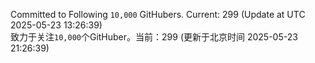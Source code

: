 Committed to Following `10,000` GitHubers. Current: <!-- FOLLOWING_COUNT -->299<!-- FOLLOWING_COUNT --> (Update at UTC <!-- LAST_UPDATED -->2025-05-23 13:26:39<!-- LAST_UPDATED -->)<br>
致力于关注`10,000`个GitHuber。当前：<!-- FOLLOWING_COUNT -->299<!-- FOLLOWING_COUNT --> (更新于北京时间 <!-- LAST_UPDATED_CST -->2025-05-23 21:26:39<!-- LAST_UPDATED_CST -->)
